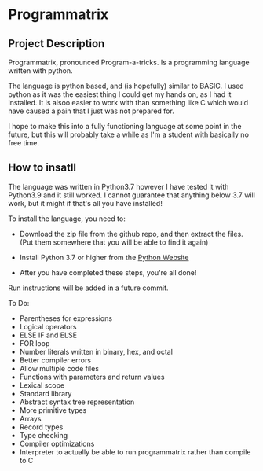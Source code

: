 # Programmatrix
 
## Project Description
Programmatrix, pronounced Program-a-tricks. Is a programming language written with python.

The language is python based, and (is hopefully) similar to BASIC. 
I used python as it was the easiest thing I could get my hands on, as I had it installed. It is alsoo easier to work with than something like C which would have caused a pain that I just was not prepared for.

I hope to make this into a fully functioning language at some point in the future, but this will probably take a while as I'm a student with basically no free time.

## How to insatll

The language was written in Python3.7 however I have tested it with Python3.9 and it still worked. I cannot guarantee that anything below 3.7 will work, but it might if that's all you have installed!

To install the language, you need to:
- Download the zip file from the github repo, and then extract the files. (Put them somewhere that you will be able to find it again)

- Install Python 3.7 or higher from the [Python Website](https://www.python.org/downloads/)

- After you have completed these steps, you're all done!

Run instructions will be added in a future commit.


To Do:
- Parentheses for expressions
- Logical operators 
- ELSE IF and ELSE
- FOR loop
- Number literals written in binary, hex, and octal
- Better compiler errors 
- Allow multiple code files
- Functions with parameters and return values
- Lexical scope 
- Standard library 
- Abstract syntax tree representation
- More primitive types 
- Arrays
- Record types 
- Type checking 
- Compiler optimizations 
- Interpreter to actually be able to run programmatrix rather than compile to C
